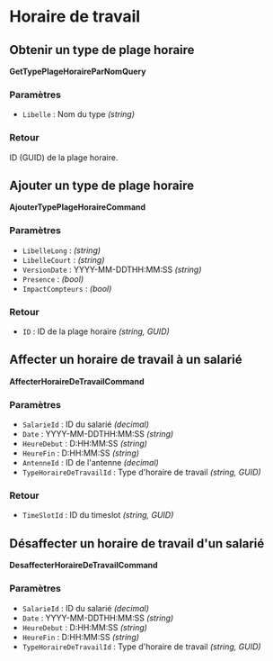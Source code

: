 # Horaire de travail

## Obtenir un type de plage horaire

**GetTypePlageHoraireParNomQuery**

### Paramètres

- `Libelle` : Nom du type *(string)*

### Retour

ID (GUID) de la plage horaire.

## Ajouter un type de plage horaire

**AjouterTypePlageHoraireCommand**

### Paramètres

- `LibelleLong` : *(string)*
- `LibelleCourt` : *(string)*
- `VersionDate` : YYYY-MM-DDTHH:MM:SS *(string)*
- `Presence` : *(bool)*
- `ImpactCompteurs` : *(bool)*

### Retour

- `ID` : ID de la plage horaire _(string, GUID)_
## Affecter un horaire de travail à un salarié

**AffecterHoraireDeTravailCommand**

### Paramètres

- `SalarieId` : ID du salarié *(decimal)*
- `Date` : YYYY-MM-DDTHH:MM:SS *(string)*
- `HeureDebut` : D:HH:MM:SS _(string)_
- `HeureFin` : D:HH:MM:SS _(string)_
- `AntenneId` : ID de l'antenne _(decimal)_
- `TypeHoraireDeTravailId` : Type d'horaire de travail _(string, GUID)_

### Retour

- `TimeSlotId` : ID du timeslot _(string, GUID)_

## Désaffecter un horaire de travail d'un salarié

**DesaffecterHoraireDeTravailCommand**

### Paramètres

- `SalarieId` : ID du salarié *(decimal)*
- `Date` : YYYY-MM-DDTHH:MM:SS *(string)*
- `HeureDebut` : D:HH:MM:SS _(string)_
- `HeureFin` : D:HH:MM:SS _(string)_
- `TypeHoraireDeTravailId` : Type d'horaire de travail _(string, GUID)_